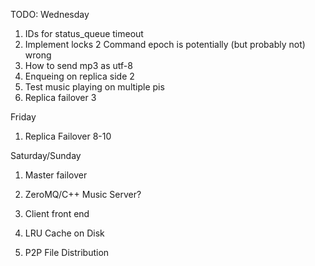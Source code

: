 TODO:
Wednesday
1) IDs for status_queue timeout
2) Implement locks 2
    Command epoch is potentially (but probably not) wrong
3) How to send mp3 as utf-8
4) Enqueing on replica side 2
5) Test music playing on multiple pis
6) Replica failover 3

Friday
1) Replica Failover 8-10

Saturday/Sunday
1) Master failover

1) ZeroMQ/C++ Music Server?
2) Client front end
3) LRU Cache on Disk
4) P2P File Distribution
